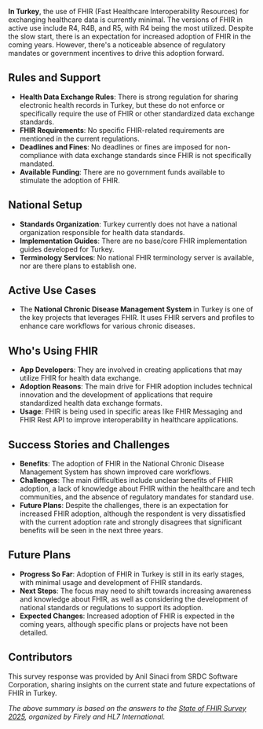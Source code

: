 **In Turkey**, the use of FHIR (Fast Healthcare Interoperability Resources) for exchanging healthcare data is currently minimal. The versions of FHIR in active use include R4, R4B, and R5, with R4 being the most utilized. Despite the slow start, there is an expectation for increased adoption of FHIR in the coming years. However, there's a noticeable absence of regulatory mandates or government incentives to drive this adoption forward.

## Rules and Support

- **Health Data Exchange Rules**: There is strong regulation for sharing electronic health records in Turkey, but these do not enforce or specifically require the use of FHIR or other standardized data exchange standards.
- **FHIR Requirements**: No specific FHIR-related requirements are mentioned in the current regulations.
- **Deadlines and Fines**: No deadlines or fines are imposed for non-compliance with data exchange standards since FHIR is not specifically mandated.
- **Available Funding**: There are no government funds available to stimulate the adoption of FHIR.

## National Setup

- **Standards Organization**: Turkey currently does not have a national organization responsible for health data standards.
- **Implementation Guides**: There are no base/core FHIR implementation guides developed for Turkey.
- **Terminology Services**: No national FHIR terminology server is available, nor are there plans to establish one.

## Active Use Cases

- The **National Chronic Disease Management System** in Turkey is one of the key projects that leverages FHIR. It uses FHIR servers and profiles to enhance care workflows for various chronic diseases.

## Who's Using FHIR

- **App Developers**: They are involved in creating applications that may utilize FHIR for health data exchange.
- **Adoption Reasons**: The main drive for FHIR adoption includes technical innovation and the development of applications that require standardized health data exchange formats.
- **Usage**: FHIR is being used in specific areas like FHIR Messaging and FHIR Rest API to improve interoperability in healthcare applications.

## Success Stories and Challenges

- **Benefits**: The adoption of FHIR in the National Chronic Disease Management System has shown improved care workflows.
- **Challenges**: The main difficulties include unclear benefits of FHIR adoption, a lack of knowledge about FHIR within the healthcare and tech communities, and the absence of regulatory mandates for standard use.
- **Future Plans**: Despite the challenges, there is an expectation for increased FHIR adoption, although the respondent is very dissatisfied with the current adoption rate and strongly disagrees that significant benefits will be seen in the next three years.

## Future Plans

- **Progress So Far**: Adoption of FHIR in Turkey is still in its early stages, with minimal usage and development of FHIR standards.
- **Next Steps**: The focus may need to shift towards increasing awareness and knowledge about FHIR, as well as considering the development of national standards or regulations to support its adoption.
- **Expected Changes**: Increased adoption of FHIR is expected in the coming years, although specific plans or projects have not been detailed.

## Contributors

This survey response was provided by Anil Sinaci from SRDC Software Corporation, sharing insights on the current state and future expectations of FHIR in Turkey.

*The above summary is based on the answers to the [State of FHIR Survey 2025](https://fire.ly/blog/the-state-of-fhir-in-2025/), organized by Firely and HL7 International.*